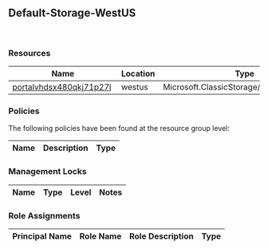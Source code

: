 
## Default-Storage-WestUS 
 
### Resources


| Name | Location | Type |
| --- | --- | --- |
| [portalvhdsx480qkj71p27l](portalvhdsx480qkj71p27l-184513856.md)  | westus  | Microsoft.ClassicStorage/storageAccounts  |

### Policies
The following policies have been found at the resource group level: 

| Name | Description | Type |
| --- | --- | --- |

### Management Locks


| Name | Type | Level | Notes |
| --- | --- | --- | --- |

### Role Assignments


| Principal Name | Role Name | Role Description | Type |
| --- | --- | --- | --- |

